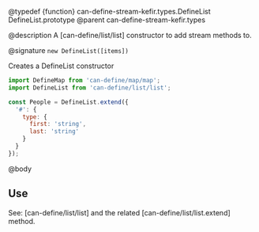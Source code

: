 @typedef {function} can-define-stream-kefir.types.DefineList DefineList.prototype
@parent can-define-stream-kefir.types

@description A [can-define/list/list] constructor to add stream methods to.

@signature `new DefineList([items])`

Creates a DefineList constructor

```javascript
import DefineMap from 'can-define/map/map';
import DefineList from 'can-define/list/list';

const People = DefineList.extend({
  '#': {
    type: {
      first: 'string',
      last: 'string'
    }
  }
});
```

@body

## Use

See: [can-define/list/list] and the related [can-define/list/list.extend] method.
